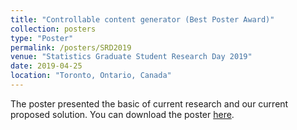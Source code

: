 ```yaml
---
title: "Controllable content generator (Best Poster Award)"
collection: posters
type: "Poster"
permalink: /posters/SRD2019
venue: "Statistics Graduate Student Research Day 2019"
date: 2019-04-25
location: "Toronto, Ontario, Canada"
---
```


The poster presented the basic of current research and our current proposed solution. You can download the poster [here](http://cedricbeaulac.github.io/files/SRD2019.pdf).
